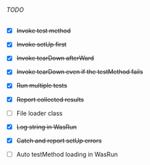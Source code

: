 ###### TODO
- [x] ~~Invoke test method~~
- [x] ~~Invoke setUp first~~
- [x] ~~Invoke tearDown afterWard~~
- [x] ~~Invoke tearDown even if the testMethod fails~~
- [x] ~~Run multiple tests~~
- [x] ~~Report collected results~~
- [ ] File loader class
- [x] ~~Log string in WasRun~~
- [x] ~~Catch and report setUp errors~~
- [ ] Auto testMethod loading in WasRun

